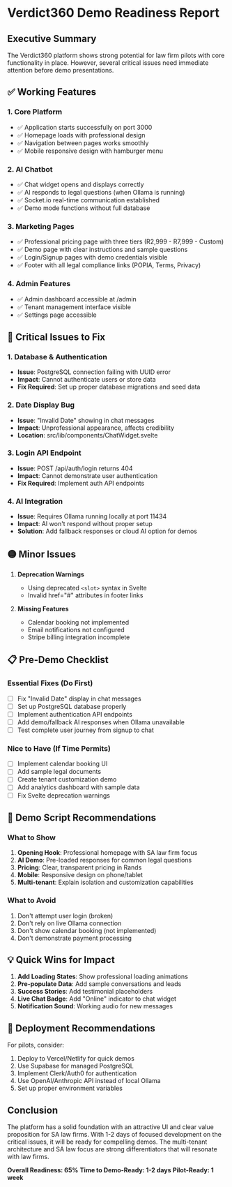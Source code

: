 # Verdict360 Demo Readiness Report

## Executive Summary
The Verdict360 platform shows strong potential for law firm pilots with core functionality in place. However, several critical issues need immediate attention before demo presentations.

## ✅ Working Features

### 1. **Core Platform**
- ✅ Application starts successfully on port 3000
- ✅ Homepage loads with professional design
- ✅ Navigation between pages works smoothly
- ✅ Mobile responsive design with hamburger menu

### 2. **AI Chatbot**
- ✅ Chat widget opens and displays correctly
- ✅ AI responds to legal questions (when Ollama is running)
- ✅ Socket.io real-time communication established
- ✅ Demo mode functions without full database

### 3. **Marketing Pages**
- ✅ Professional pricing page with three tiers (R2,999 - R7,999 - Custom)
- ✅ Demo page with clear instructions and sample questions
- ✅ Login/Signup pages with demo credentials visible
- ✅ Footer with all legal compliance links (POPIA, Terms, Privacy)

### 4. **Admin Features**
- ✅ Admin dashboard accessible at /admin
- ✅ Tenant management interface visible
- ✅ Settings page accessible

## 🔴 Critical Issues to Fix

### 1. **Database & Authentication**
- **Issue**: PostgreSQL connection failing with UUID error
- **Impact**: Cannot authenticate users or store data
- **Fix Required**: Set up proper database migrations and seed data

### 2. **Date Display Bug**
- **Issue**: "Invalid Date" showing in chat messages
- **Impact**: Unprofessional appearance, affects credibility
- **Location**: src/lib/components/ChatWidget.svelte

### 3. **Login API Endpoint**
- **Issue**: POST /api/auth/login returns 404
- **Impact**: Cannot demonstrate user authentication
- **Fix Required**: Implement auth API endpoints

### 4. **AI Integration**
- **Issue**: Requires Ollama running locally at port 11434
- **Impact**: AI won't respond without proper setup
- **Solution**: Add fallback responses or cloud AI option for demos

## 🟡 Minor Issues

1. **Deprecation Warnings**
   - Using deprecated `<slot>` syntax in Svelte
   - Invalid href="#" attributes in footer links

2. **Missing Features**
   - Calendar booking not implemented
   - Email notifications not configured
   - Stripe billing integration incomplete

## 📋 Pre-Demo Checklist

### Essential Fixes (Do First)
- [ ] Fix "Invalid Date" display in chat messages
- [ ] Set up PostgreSQL database properly
- [ ] Implement authentication API endpoints
- [ ] Add demo/fallback AI responses when Ollama unavailable
- [ ] Test complete user journey from signup to chat

### Nice to Have (If Time Permits)
- [ ] Implement calendar booking UI
- [ ] Add sample legal documents
- [ ] Create tenant customization demo
- [ ] Add analytics dashboard with sample data
- [ ] Fix Svelte deprecation warnings

## 🎯 Demo Script Recommendations

### What to Show
1. **Opening Hook**: Professional homepage with SA law firm focus
2. **AI Demo**: Pre-loaded responses for common legal questions
3. **Pricing**: Clear, transparent pricing in Rands
4. **Mobile**: Responsive design on phone/tablet
5. **Multi-tenant**: Explain isolation and customization capabilities

### What to Avoid
1. Don't attempt user login (broken)
2. Don't rely on live Ollama connection
3. Don't show calendar booking (not implemented)
4. Don't demonstrate payment processing

## 💡 Quick Wins for Impact

1. **Add Loading States**: Show professional loading animations
2. **Pre-populate Data**: Add sample conversations and leads
3. **Success Stories**: Add testimonial placeholders
4. **Live Chat Badge**: Add "Online" indicator to chat widget
5. **Notification Sound**: Working audio for new messages

## 🚀 Deployment Recommendations

For pilots, consider:
1. Deploy to Vercel/Netlify for quick demos
2. Use Supabase for managed PostgreSQL
3. Implement Clerk/Auth0 for authentication
4. Use OpenAI/Anthropic API instead of local Ollama
5. Set up proper environment variables

## Conclusion

The platform has a solid foundation with an attractive UI and clear value proposition for SA law firms. With 1-2 days of focused development on the critical issues, it will be ready for compelling demos. The multi-tenant architecture and SA law focus are strong differentiators that will resonate with law firms.

**Overall Readiness: 65%**
**Time to Demo-Ready: 1-2 days**
**Pilot-Ready: 1 week**